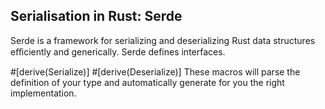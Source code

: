 ## Serialisation in Rust: Serde

Serde is a framework for serializing and deserializing Rust data structures
eﬀiciently and generically. Serde defines interfaces.

#[derive(Serialize)] #[derive(Deserialize)]
These macros will parse the definition of your type and automatically generate for you the right implementation.
